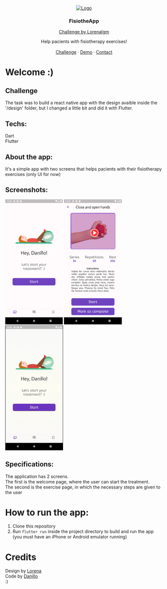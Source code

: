 <br />
<p align="center">
  <a href="">
    <img src="https://trello-attachments.s3.amazonaws.com/590fa896d2d25e50583de620/454x230/b4f0ac806028e2f622659cfdf6f8201b/Deepin_Screenshot_selecionar_%C3%A1rea_20200516205201.png" alt="Logo" width="120" height="80">
  </a>

  <h3 align="center">FisiotheApp</h3>
  <p align="center"><a href="https://github.com/Lorenalgm/">Challenge by Lorenalgm</a></p>

  <p align="center">
    Help pacients with fisiotherapy exercises!
       <br />
    <br />
    <a href="https://github.com/Lorenalgm/fisiotheapp">Challenge</a>
    ·
    <a href="https://www.figma.com/file/uXypa05KY3xRC1cZbhqXAJ/FisiotherApp?node-id=2%3A185">Demo</a>
    ·
    <a href="https://www.linkedin.com/in/danilloism/">Contact</a>
  </p>
</p>



# Welcome :)

## Challenge
The task was to build a react native app with the design avaible inside the '/design' folder, but I changed a little bit and did it with Flutter.
## Techs: 
Dart<br>
Flutter

## About the app: 
It's a simple app with two screens that helps pacients with their fisiotherapy exercises (only UI for now)

## Screenshots:
<p>
    <img src="https://github.com/danilloism/fisiotherapp/blob/master/screenshots/initial_page.png" alt="Initital page with a welcome message and a button to start the exercise." height="400" />
    <img src="https://github.com/danilloism/fisiotherapp/blob/master/screenshots/exercise_page.png" height="400" />
    <img src="https://github.com/danilloism/fisiotherapp/blob/master/screenshots/recording.gif" height="400" />
</p>

## Specifications:
The application has 2 screens.<br>
The first is the welcome page, where the user can start the treatment.<br>
The second is the exercise page, in which the necessary steps are given to the user

# How to run the app:
1. Clone this repository
2. Run ```flutter run``` inside the project directory to build and run the app (you must have an iPhone or Android emulator running)

# Credits
Design by <a href="https://github.com/Lorenalgm">Lorena</a><br>
Code by <a href="https://github.com/danilloism">Danillo</a><br>
:)
